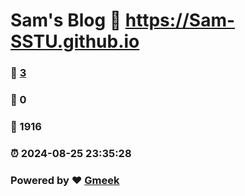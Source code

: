 # Sam's Blog :link: https://Sam-SSTU.github.io 
### :page_facing_up: [3](https://Sam-SSTU.github.io/tag.html) 
### :speech_balloon: 0 
### :hibiscus: 1916 
### :alarm_clock: 2024-08-25 23:35:28 
### Powered by :heart: [Gmeek](https://github.com/Meekdai/Gmeek)
